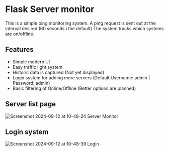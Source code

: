 # Flask Server monitor
This is a simple ping monitoring system. A ping request is sent out at the interval desired (60 seconds i the default)
The system tracks which systems are on/offline. 

## Features
- Simple modern UI
- Easy traffic light system
- Historic data is captured (Not yet displayed)
- Login system for adding more servers (Default Username: admin | Password: admin)
- Basic filtering of Online/Offline (Better options are planned)

## Server list page
![Screenshot 2024-09-12 at 10-48-24 Server Monitor](https://github.com/user-attachments/assets/b55856aa-13be-4ccf-ad8d-0f5ad4a71971)


## Login system
![Screenshot 2024-09-12 at 10-48-39 Login](https://github.com/user-attachments/assets/d4763e35-1cae-4ab8-aeb0-8b69bdb59d60)
